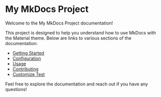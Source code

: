 # My MkDocs Project

Welcome to the My MkDocs Project documentation!

This project is designed to help you understand how to use MkDocs with the Material theme. Below are links to various sections of the documentation:

- [Getting Started](getting-started.md)
- [Configuration](configuration.md)
- [Usage](usage.md)
- [Contributing](contributing.md)
- [Customize Test](guia_customize.md)

Feel free to explore the documentation and reach out if you have any questions!